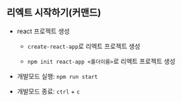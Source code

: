 ## 리엑트 시작하기(커맨드)

- react 프로젝트 생성

  - `create-react-app`로 리엑트 프로젝트 생성

  - `npm init react-app <폴더이름>`로 리엑트 프로젝트 생성

- 개발모드 실행: `npm run start`

- 개발모드 종료: `ctrl` + `c`
